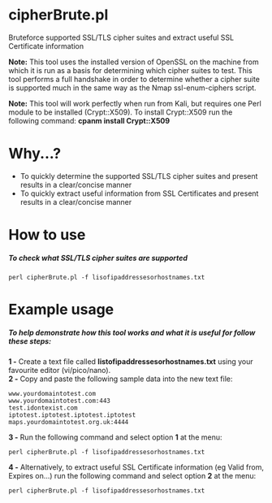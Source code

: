 # cipherBrute.pl
Bruteforce supported SSL/TLS cipher suites and extract useful SSL Certificate information

**Note:** This tool uses the installed version of OpenSSL on the machine from which it is run as a basis for determining which cipher suites to test. This tool performs a full handshake in order to determine whether a cipher suite is supported much in the same way as the Nmap ssl-enum-ciphers script.

**Note:** This tool will work perfectly when run from Kali, but requires one Perl module to be installed (Crypt::X509). 
To install Crypt::X509 run the following command: **cpanm install Crypt::X509** 

# Why...?

* To quickly determine the supported SSL/TLS cipher suites and present results in a clear/concise manner
* To quickly extract useful information from SSL Certificates and present results in a clear/concise manner

# How to use

##### To check what SSL/TLS cipher suites are supported

`perl cipherBrute.pl -f lisofipaddressesorhostnames.txt`

# Example usage

##### To help demonstrate how this tool works and what it is useful for follow these steps:

**1 -** Create a text file called **listofipaddressesorhostnames.txt** using your favourite editor (vi/pico/nano).  
**2 -** Copy and paste the following sample data into the new text file:

```
www.yourdomaintotest.com
www.yourdomaintotest.com:443
test.idontexist.com
iptotest.iptotest.iptotest.iptotest
maps.yourdomaintotest.org.uk:4444
```
**3 -** Run the following command and select option **1** at the menu:

`perl cipherBrute.pl -f lisofipaddressesorhostnames.txt`

**4 -** Alternatively, to extract useful SSL Certificate information (eg Valid from, Expires on...) run the following command and select option **2** at the menu:

`perl cipherBrute.pl -f lisofipaddressesorhostnames.txt`




